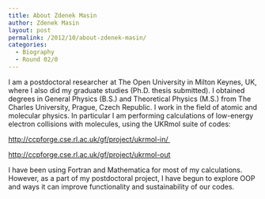 ```yaml
---
title: About Zdenek Masin
author: Zdenek Masin
layout: post
permalink: /2012/10/about-zdenek-masin/
categories:
  - Biography
  - Round 02/0
---
```

I am a postdoctoral researcher at The Open University in Milton Keynes, UK, where I also did my graduate studies (Ph.D. thesis submitted). I obtained degrees in General Physics (B.S.) and Theoretical Physics (M.S.) from The Charles University, Prague, Czech Republic. I work in the field of atomic and molecular physics. In particular I am performing calculations of low-energy electron collisions with molecules, using the UKRmol suite of codes:

<a title="UKRmol-In" href="http://ccpforge.cse.rl.ac.uk/gf/project/ukrmol-in/" target="_blank">http://ccpforge.cse.rl.ac.uk/gf/project/ukrmol-in/ </a>

<a title="UKRmol-out" href="http://ccpforge.cse.rl.ac.uk/gf/project/ukrmol-out" target="_blank">http://ccpforge.cse.rl.ac.uk/gf/project/ukrmol-out</a>

I have been using Fortran and Mathematica for most of my calculations. However, as a part of my postdoctoral project, I have begun to explore OOP and ways it can improve functionality and sustainability of our codes.